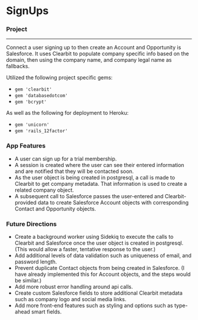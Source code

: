 SignUps
===================

### Project
-------------------
Connect a user signing up to then create an Account and Opportunity is Salesforce. It uses Clearbit to populate company specific info based on the domain, then using the company name, and company legal name as fallbacks.

Utilized the following project specific gems:
- `gem 'clearbit'`
- `gem 'databasedotcom'`
- `gem 'bcrypt'`

As well as the following for deployment to Heroku:
- `gem 'unicorn'`
- `gem 'rails_12factor'`


### App Features
- A user can sign up for a trial membership.
- A session is created where the user can see their entered information and are notified that they will be contacted soon.
- As the user object is being created in postgresql, a call is made to Clearbit to get company metadata. That information is used to create a related company object.
- A subsequent call to Salesforce passes the user-entered and Clearbit-provided data to create Salesforce Account objects with corresponding Contact and Opportunity objects.

### Future Directions
- Create a background worker using Sidekiq to execute the calls to Clearbit and Salesforce once the user object is created in postgresql. (This would allow a faster, tentative response to the user.)
- Add additional levels of data validation such as uniqueness of email, and password length.
- Prevent duplicate Contact objects from being created in Salesforce. (I have already implemented this for Account objects, and the steps would be similar.)
- Add more robust error handling around api calls.
- Create custom Salesforce fields to store additional Clearbit metadata such as company logo and social media links.
- Add more front-end features such as styling and options such as type-ahead smart fields.
